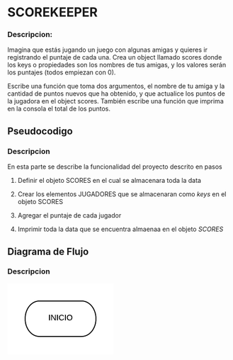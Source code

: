 # SCOREKEEPER

### Descripcion:

Imagina que estás jugando un juego con algunas amigas y quieres ir registrando el puntaje de cada una. Crea un object llamado scores donde los keys o propiedades son los nombres de tus amigas, y los valores serán los puntajes (todos empiezan con 0).

Escribe una función que toma dos argumentos, el nombre de tu amiga y la cantidad de puntos nuevos que ha obtenido, y que actualice los puntos de la jugadora en el object scores. También escribe una función que imprima en la consola el total de los puntos.

## Pseudocodigo

### Descripcion

En esta parte se describe la funcionalidad del proyecto descrito en pasos


1. Definir el objeto SCORES en el cual se almacenara toda la data

2. Crear los elementos JUGADORES que se almacenaran como *keys* en el objeto SCORES

3. Agregar el puntaje de cada jugador

4. Imprimir toda la data que se encuentra almaenaa en el objeto _SCORES_

## Diagrama de Flujo

### Descripcion

![Diagrama de Flujo del problema SOCOREKEEPER](assets/img/diagrama-flujo-scorekeeper.png)